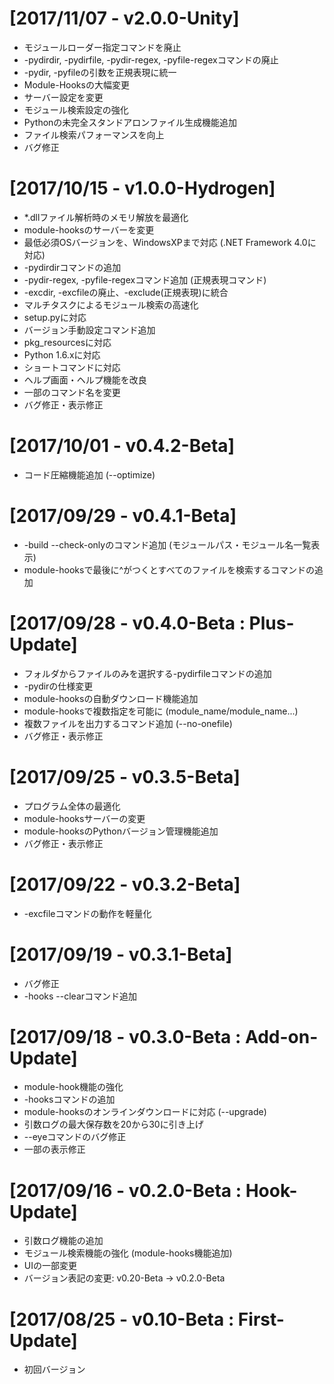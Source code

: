 ﻿# [2017/11/07 - v2.0.0-Unity]
 + モジュールローダー指定コマンドを廃止
 + -pydirdir, -pydirfile, -pydir-regex, -pyfile-regexコマンドの廃止
 + -pydir, -pyfileの引数を正規表現に統一
 + Module-Hooksの大幅変更
 + サーバー設定を変更
 + モジュール検索設定の強化
 + Pythonの未完全スタンドアロンファイル生成機能追加
 + ファイル検索パフォーマンスを向上
 + バグ修正

 # [2017/10/15 - v1.0.0-Hydrogen]
 + *.dllファイル解析時のメモリ解放を最適化
 + module-hooksのサーバーを変更
 + 最低必須OSバージョンを、WindowsXPまで対応 (.NET Framework 4.0に対応)
 + -pydirdirコマンドの追加
 + -pydir-regex, -pyfile-regexコマンド追加 (正規表現コマンド)
 + -excdir, -excfileの廃止、-exclude(正規表現)に統合
 + マルチタスクによるモジュール検索の高速化
 + setup.pyに対応
 + バージョン手動設定コマンド追加
 + pkg_resourcesに対応
 + Python 1.6.xに対応
 + ショートコマンドに対応
 + ヘルプ画面・ヘルプ機能を改良
 + 一部のコマンド名を変更
 + バグ修正・表示修正

 # [2017/10/01 - v0.4.2-Beta]
 + コード圧縮機能追加 (--optimize)

 # [2017/09/29 - v0.4.1-Beta]
 + -build --check-onlyのコマンド追加 (モジュールパス・モジュール名一覧表示)
 + module-hooksで最後に^がつくとすべてのファイルを検索するコマンドの追加

 # [2017/09/28 - v0.4.0-Beta : Plus-Update]
 + フォルダからファイルのみを選択する-pydirfileコマンドの追加
 + -pydirの仕様変更
 + module-hooksの自動ダウンロード機能追加
 + module-hooksで複数指定を可能に (module_name/module_name...)
 + 複数ファイルを出力するコマンド追加 (--no-onefile)
 + バグ修正・表示修正

# [2017/09/25 - v0.3.5-Beta]
 + プログラム全体の最適化
 + module-hooksサーバーの変更
 + module-hooksのPythonバージョン管理機能追加
 + バグ修正・表示修正

 # [2017/09/22 - v0.3.2-Beta]
 + -excfileコマンドの動作を軽量化

 # [2017/09/19 - v0.3.1-Beta]
 + バグ修正
 + -hooks --clearコマンド追加

 # [2017/09/18 - v0.3.0-Beta : Add-on-Update]
 + module-hook機能の強化
 + -hooksコマンドの追加
 + module-hooksのオンラインダウンロードに対応 (--upgrade)
 + 引数ログの最大保存数を20から30に引き上げ
 + --eyeコマンドのバグ修正
 + 一部の表示修正

# [2017/09/16 - v0.2.0-Beta : Hook-Update]
 + 引数ログ機能の追加
 + モジュール検索機能の強化 (module-hooks機能追加)
 + UIの一部変更
 + バージョン表記の変更: v0.20-Beta → v0.2.0-Beta

# [2017/08/25 - v0.10-Beta : First-Update]
 + 初回バージョン


